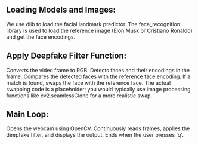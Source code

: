 ## Loading Models and Images:

We use dlib to load the facial landmark predictor.
The face_recognition library is used to load the reference image (Elon Musk or Cristiano Ronaldo) and get the face encodings.

## Apply Deepfake Filter Function:

Converts the video frame to RGB.
Detects faces and their encodings in the frame.
Compares the detected faces with the reference face encoding.
If a match is found, swaps the face with the reference face. The actual swapping code is a placeholder; you would typically use image processing functions like cv2.seamlessClone for a more realistic swap.

## Main Loop:

Opens the webcam using OpenCV.
Continuously reads frames, applies the deepfake filter, and displays the output.
Ends when the user presses 'q'.
